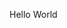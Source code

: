 <head>
    <!doctype html>
    <link href="main.css" rel="stylesheet">
</head>

<html>
    <body>
        <p>Hello World</p>
    </body>
</html>